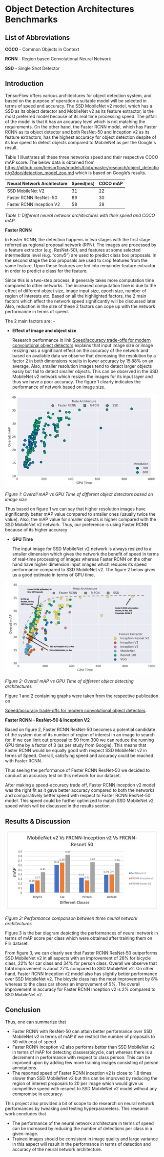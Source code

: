 # Object Detection Architectures Benchmarks

## List of Abbreviations

**COCO** - Common Objects in Context

**RCNN** - Region based Convolutional Neural Network

**SSD** - Single Shot Detector



## Introduction

TensorFlow offers various architectures for object detection system, and based on the purpose of operation a suitable model will be selected in terms of speed and accuracy. The SSD MobileNet v2 model, which has a SSD as its object detector and MobileNet v2 as its feature extractor, is the most preferred model because of its real time processing speed. The pitfall of the model is that it has an accuracy level which is not matching the requirements. On the other hand, the Faster RCNN model, which has Faster RCNN as its object detector and both ResNet-50 and Inception v2 as its feature extractors, has the highest accuracy for object detection despite of its low speed to detect objects compared to MobileNet as per the Google's result. 

Table 1 illustrates all these three networks speed and their respective COCO mAP score. The below data is obtained from https://github.com/tensorflow/models/blob/master/research/object_detection/g3doc/detection_model_zoo.md which is based on Google’s results.

| Neural Network Architecture | Speed(ms) | COCO mAP |
| --------------------------- | --------- | -------- |
| SSD MobileNet V2            | 31        | 22       |
| Faster RCNN ResNet-50       | 89        | 30       |
| Faster RCNN Inception V2    | 58        | 28       |

*Table 1: Different neural network architectures with their speed and COCO mAP*

**Faster RCNN**

In Faster RCNN, the detection happens in two stages with the first stage referred as regional proposal network (RPN). The images are processed by a feature extractor (e.g. ResNet-50), and features at some selected intermediate level (e.g. “conv5”) are used to predict class box proposals. In the second stage the box proposals are used to crop features from the same feature. Upon these features are fed into remainder feature extractor in order to predict a class for the feature. 

Since this is a two-step process, it generally takes more computation time compared to other networks. The increased computation time is due to the effect of different object size, image input size, epoch size, number of region of interests etc. Based on all the highlighted factors, the 2 main factors which affect the network speed significantly will be discussed later. Also, reduction in the size of these 2 factors can cope up with the network performance in terms of speed.

The 2 main factors are: -  

- **Effect of image and object size**

  Research performance in link [Speed/accuracy trade-offs for modern convolutional object detectors](https://arxiv.org/pdf/1611.10012.pdf) explains that input image size or image resizing has a significant effect on the accuracy of the network and based on available data we observe that decreasing the resolution by a factor 2 in both dimensions results in lower accuracy by 15.88% on an average. Also, smaller resolution images tend to detect larger objects easily but fail to detect smaller objects. This can be observed in the SSD MobileNet v2 network which resizes the images for its input layer and thus we have a poor accuracy. The figure 1 clearly indicates the performance of network based on image size.

![img](doc_images/mAPVsGPUTime_2.jpeg)

*Figure 1: Overall mAP vs GPU Time of different object detectors based on image size*	

Thus based on figure 1 we can say that higher resolution images have significantly better mAP value compared to smaller ones (usually twice the value). Also, the mAP value for smaller objects is higher compared with the SSD MobileNet v2 network. Thus, our preference is using Faster RCNN because of its higher accuracy

- **GPU Time**

  The input image for SSD MobileNet v2 network is always resized to a smaller dimension which  gives the network the benefit of speed in terms of real-time processing of images whereas Faster RCNN on the other hand have higher dimension input images which reduces its speed performance compared to SSD MobileNet v2. The figure 2 below gives us a good estimate in terms of GPU time.

![img](doc_images/mAPVsGPUTime.jpeg)

*Figure 2: Overall mAP vs GPU Time of different object detecting architecture*s

Figure 1 and 2 containing graphs were taken from the respective publication on

[Speed/accuracy trade-offs for modern convolutional object detectors](https://arxiv.org/pdf/1611.10012.pdf).

**Faster RCNN – ResNet-50 & Inception V2** 

Based on figure 2, Faster RCNN ResNet-50 becomes a potential candidate of the system due of its number of region of interest in an image to search for. If we can limit out proposal to 50 from 300 we can reduce the running GPU time by a factor of 3 (as per study from Google). This means that Faster RCNN would be equally good with respect SSD MobileNet v2 in terms of Speed. Overall, satisfying speed and accuracy could be reached with Faster RCNN.

Thus seeing the performance of Faster RCNN ResNet-50 we decided to conduct an accuracy test on this network for our dataset. 

After making a speed-accuracy trade off, Faster RCNN inception v2 model was the right fit as it gave better accuracy compared to both the networks and comparatively better speed with respect to Faster RCNN ResNet-50 model. This speed could be further optimized to match SSD MobileNet v2 speed which will be discussed in the results section.

## **Results & Discussion**

![img](doc_images/Results.jpeg)

*Figure 3: Performance comparison between three neural network architectures* 

Figure 3 is the bar diagram depicting the performances of neural network in terms of mAP score per class which were obtained after training them on Flir dataset.

From figure 3, we can clearly see that Faster RCNN ResNet-50 outperforms SSD MobileNet v2 in all aspects with an improvement of 26% for bicycle class, 22% for car class and 34% for person class. Overall we observe that total improvement is about 27% compared to SSD MobileNet v2. On other hand, Faster RCNN Inception v2 model also has slightly better performance over SSD MobileNet v2. The bicycle class has the most improvement by 8% whereas to the class car shows an improvement of 5%. The overall improvement in accuracy for Faster RCNN Inception v2 is 2% compared to SSD MobileNet v2.

## Conclusion

Thus, one can summarize that

- Faster RCNN with ResNet-50 can attain better performance over SSD MobileNet v2 in terms of mAP if we restrict the number of proposals to 50 with cost of speed. 
- Faster RCNN Inception v2 also performs better than SSD MobileNet v2 in terms of mAP for detecting classes(bicycle, car) whereas there is a decrement in performance with respect to class person. This can be improved upon by adding few more training images consisting of person annotations.
- The reported speed of Faster RCNN inception v2 is close to 1.8 times slower than SSD MobileNet v2 but this can be improved by reducing the region of interest proposals to 20 per image which would give us competitive speed with respect to SSD MobileNet v2 model without any compromise in accuracy.

This project also provided a bit of scope to do research on neural network performances by tweaking and testing hyperparameters. This research work concludes that

- The performance of the neural network architecture in terms of speed can be increased by reducing the number of detections per class in a given image.
- Trained images should be consistent in image quality and large variance in this aspect will result in the performance in terms of detection and accuracy of the neural network architecture.

